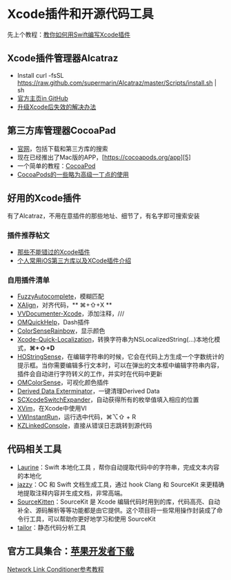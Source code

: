 # Xcode插件和开源代码工具
先上个教程：[教你如何用Swift编写Xcode插件][1]

## Xcode插件管理器Alcatraz
- Install
	curl -fsSL https://raw.github.com/supermarin/Alcatraz/master/Scripts/install.sh | sh
- [官方主页in GitHub][2]
 - [升级Xcode后失效的解决办法][3]

## 第三方库管理器CocoaPad
- [官网][4]，包括下载和第三方库的搜索
- 现在已经推出了Mac版的APP，[https://cocoapods.org/app][5]
- 一个简单的教程：[CocoaPod][6]
- [CocoaPods的一些略为高级一丁点的使用][7]

## 好用的Xcode插件
有了Alcatraz，不用在意插件的那些地址、细节了，有名字即可搜索安装
### 插件推荐帖文
- [那些不能错过的Xcode插件][8]
- [个人常用iOS第三方库以及XCode插件介绍][9]

### 自用插件清单
- [FuzzyAutocomplete][10]，模糊匹配
- [XAlign][11]，对齐代码，** ⌘+⇧+X **
- [VVDocumenter-Xcode][12]，添加注释，///
- [OMQuickHelp][13]，Dash插件　
- [ColorSenseRainbow][14]，显示颜色
- [Xcode-Quick-Localization][15]，转换字符串为NSLocalizedString(…)本地化模式，**⌘+⇧+D**
- [HOStringSense][16]，在编辑字符串的时候，它会在代码上方生成一个字数统计的提示框。当你需要编辑多行文本时，可以在弹出的文本框中编辑字符串内容，插件会自动进行字符转义的工作，并实时在代码中更新
- [OMColorSense][17]，可视化颜色插件
- [Derived Data Exterminator][18]，一键清理Derived Data
- [SCXcodeSwitchExpander][19]，自动获得所有的枚举值填入相应的位置
- [XVim][20]，在Xcode中使用VI
- [VWInstantRun][21]，运行选中代码，⌘⌥⇧ + R
- [KZLinkedConsole][22]，直接从错误日志跳转到源代码

## 代码相关工具
- [Laurine][23]：Swift 本地化工具 ，帮你自动提取代码中的字符串，完成文本内容的本地化
- [jazzy][24]：OC 和 Swift 文档生成工具，通过 hook Clang 和 SourceKit 来更精确地提取注释内容并生成文档，非常高端。
- [SourceKitten][25]：SourceKit 是 Xcode 编辑代码时用到的库，代码高亮、自动补全、源码解析等等功能都是由它提供。这个项目将一些常用操作封装成了命令行工具，可以帮助你更好地学习和使用 SourceKit
- [tailor][26]：静态代码分析工具

## 官方工具集合：[苹果开发者下载][27]
[Network Link Conditioner参考教程][28]

[1]:	http://www.cocoachina.com/swift/20151231/14837.html
[2]:	https://github.com/supermarin/Alcatraz
[3]:	http://conanwhf.gitcafe.io/2015/11/05/Alcatraz/
[4]:	https://cocoapods.org
[5]:	https://cocoapods.org/app
[6]:	http://conanwhf.gitcafe.io/2015/09/20/CocoaPod/
[7]:	http://supermao.cn/cocoapodsde-xie-lue-wei-gao-ji-ding-dian-de-shi-yong/
[8]:	http://www.cocoachina.com/industry/20130918/7022.html
[9]:	http://adad184.com/2015/07/08/my-favorite-libraries-and-plugins/#Xcode%E6%8F%92%E4%BB%B6
[10]:	https://github.com/FuzzyAutocomplete/FuzzyAutocompletePlugin
[11]:	https://github.com/qfish/XAlign
[12]:	https://github.com/onevcat/VVDocumenter-Xcode
[13]:	https://github.com/omz/Dash-Plugin-for-Xcode
[14]:	https://github.com/NorthernRealities/ColorSenseRainbow "ColorSenseRainbow"
[15]:	https://github.com/nanaimostudio/Xcode-Quick-Localization "Xcode-Quick-Localization"
[16]:	https://github.com/holtwick/HOStringSense-for-Xcode "HOStringSense"
[17]:	https://github.com/omz/ColorSense-for-Xcode "OMColorSense"
[18]:	https://github.com/kattrali/deriveddata-exterminator "8.Derived Data Exterminator"
[19]:	https://github.com/stefanceriu/SCXcodeSwitchExpander "4.SCXcodeSwitchExpander"
[20]:	https://github.com/XVimProject/XVim "XVim"
[21]:	https://github.com/wangshengjia/VWInstantRun "VWInstantRun"
[22]:	https://github.com/krzysztofzablocki/KZLinkedConsole "KZLinkedConsole"
[23]:	https://github.com/JiriTrecak/Laurine "Laurine"
[24]:	https://github.com/realm/jazzy "jazzy"
[25]:	https://github.com/jpsim/SourceKitten "SourceKitten"
[26]:	https://github.com/sleekbyte/tailor "tailor"
[27]:	https://developer.apple.com/downloads/index.action?q=Hardware%20IO%20Tools "苹果开发者下载"
[28]:	http://nshipster.cn/network-link-conditioner/ "Network Link Conditioner"